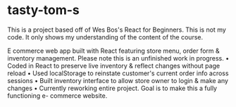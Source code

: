 # tasty-tom-s  

This is a project based off of Wes Bos's React for Beginners.  This is not my code.  It only shows my understanding of the content of the course.  

E commerce web app built with React featuring store menu, order form & inventory management. Please note this is an unfinished work in progress.
• Coded in React to preserve live inventory & reflect changes without page reload
• Used localStorage to reinstate customer's current order info across sessions • Built inventory interface to allow store owner to login & make any changes
• Currently reworking entire project. Goal is to make this a fully functioning e- commerce website.

